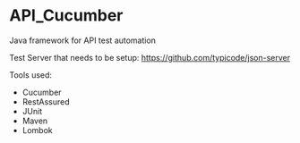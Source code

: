 # API_Cucumber

Java framework for API test automation

Test Server that needs to be setup:
https://github.com/typicode/json-server

Tools used:
- Cucumber
- RestAssured
- JUnit
- Maven
- Lombok
